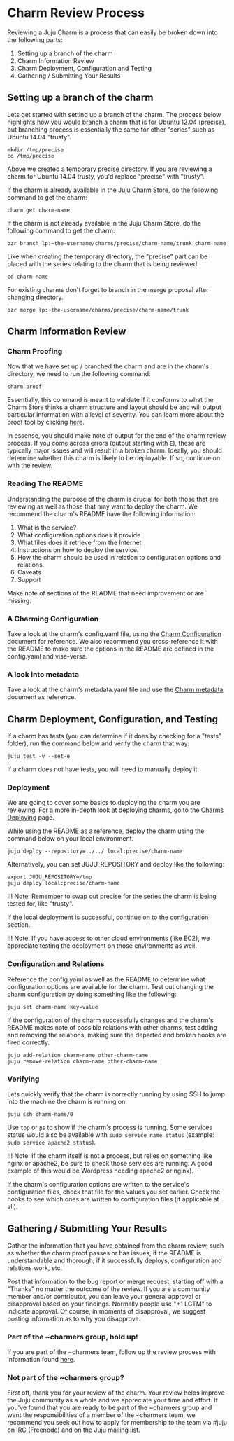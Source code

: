 # Charm Review Process

Reviewing a Juju Charm is a process that can easily be broken down into 
the following parts:

1. Setting up a branch of the charm
2. Charm Information Review
3. Charm Deployment, Configuration and Testing
4. Gathering / Submitting Your Results

## Setting up a branch of the charm
Lets get started with setting up a branch of the charm. The process below 
highlights how you would branch a charm that is for Ubuntu 12.04 (precise), 
but branching process is essentially the same for other "series" such as 
Ubuntu 14.04 "trusty".

    mkdir /tmp/precise
    cd /tmp/precise

Above we created a temporary precise directory. If you are reviewing a 
charm for Ubuntu 14.04 trusty, you'd replace "precise" with "trusty".

If the charm is already available in the Juju Charm Store, do the following 
command to get the charm:

    charm get charm-name

If the charm is not already available in the Juju Charm Store, do the 
following command to get the charm:

    bzr branch lp:~the-username/charms/precise/charm-name/trunk charm-name

Like when creating the temporary directory, the "precise" part can be 
placed with the series relating to the charm that is being reviewed.

    cd charm-name

For existing charms don't forget to branch in the merge proposal after 
changing directory.

    bzr merge lp:~the-username/charms/precise/charm-name/trunk

## Charm Information Review

### Charm Proofing

Now that we have set up / branched the charm and are in the charm's directory, 
we need to run the following command:

    charm proof

Essentially, this command is meant to validate if it conforms to what the 
Charm Store thinks a charm structure and layout should be and will output 
particular information with a level of severity. You can learn more about
the proof tool by clicking [here](tools-charms-tools.html#proof).

In essense, you should make note of output for the end of the charm review 
process. If you come across errors (output starting with ```E```), these 
are typically major issues and will result in a broken charm. Ideally, you 
should determine whether this charm is likely to be deployable. If so, 
continue on with the review.

### Reading The README

Understanding the purpose of the charm is crucial for both those that are 
reviewing as well as those that may want to deploy the charm. We recommend 
the charm's README have the following information:

1. What is the service?
2. What configuration options does it provide
3. What files does it retrieve from the Internet
4. Instructions on how to deploy the service.
5. How the charm should be used in relation to configuration options 
and relations.
6. Caveats
7. Support

Make note of sections of the README that need improvement or are missing.

### A Charming Configuration

Take a look at the charm's config.yaml file, using the [Charm Configuration](authors-charm-config.html) 
document for reference. We also recommend you cross-reference it with the 
README to make sure the options in the README are defined in the config.yaml 
and vise-versa.

### A look into metadata

Take a look at the charm's metadata.yaml file and use the [Charm metadata](authors-charm-metadata.html) 
document as reference.

## Charm Deployment, Configuration, and Testing

If a charm has tests (you can determine if it does by checking for a "tests" 
folder), run the command below and verify the charm that way:

    juju test -v --set-e

If a charm does not have tests, you will need to manually deploy it.

### Deployment

We are going to cover some basics to deploying the charm you are reviewing. 
For a more in-depth look at deploying charms, go to the [Charms Deploying](charms-deploying.html) page.

While using the README as a reference, deploy the charm using the command 
below on your local environment.

    juju deploy --repository=../../ local:precise/charm-name

Alternatively, you can set JUJU_REPOSITORY and deploy like the following:

    export JUJU_REPOSITORY=/tmp
    juju deploy local:precise/charm-name

!!! Note: Remember to swap out precise for the series the charm is being
tested for, like "trusty".

If the local deployment is successful, continue on to the configuration 
section.

!!! Note: If you have access to other cloud environments (like EC2), we 
appreciate testing the deployment on those environments as well.

### Configuration and Relations

Reference the config.yaml as well as the README to determine what configuration 
options are available for the charm. Test out changing the charm configuration 
by doing something like the following:

    juju set charm-name key=value

If the configuration of the charm successfully changes and the charm's README 
makes note of possible relations with other charms, test adding and removing 
the relations, making sure the departed and broken hooks are fired correctly.

    juju add-relation charm-name other-charm-name
    juju remove-relation charm-name other-charm-name

### Verifying

Lets quickly verify that the charm is correctly running by using SSH to 
jump into the machine the charm is running on.

    juju ssh charm-name/0

Use ```top``` or ```ps``` to show if the charm's process is running. Some 
services status would also be available with ```sudo service name status``` 
(example: ```sudo service apache2 status```).

!!! Note: If the charm itself is not a process, but relies on something like 
nginx or apache2, be sure to check those services are running. A good example 
of this would be Wordpress needing apache2 or nginx).

If the charm's configuration options are written to the service's configuration 
files, check that file for the values you set earlier. Check the hooks to see 
which ones are written to configuration files (if applicable at all).

## Gathering / Submitting Your Results

Gather the information that you have obtained from the charm review, such as 
whether the charm proof passes or has issues, if the README is understandable 
and thorough, if it successfully deploys, configuration and relations work, etc.

Post that information to the bug report or merge request, starting off with a "Thanks" 
no matter the outcome of the review. If you are a community member and/or contributor, 
you can leave your general approval or disapproval based on your findings. Normally 
people use "+1 LGTM" to indicate approval. Of course, in moments of disapproval, we 
suggest posting information as to why you disapprove.

### Part of the ~charmers group, hold up!

If you are part of the ~charmers team, follow up the review process with information 
found [here](reference-reviewers.html).

### Not part of the ~charmers group?

First off, thank you for your review of the charm. Your review helps improve the Juju 
community as a whole and we appreciate your time and effort. If you've found that you 
are ready to be part of the ~charmers group and want the responsibilities of a member 
of the ~charmers team, we recommend you seek out how to apply for membership to the 
team via #juju on IRC (Freenode) and on the Juju [mailing list](https://lists.ubuntu.com/mailman/listinfo/juju).
